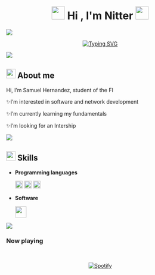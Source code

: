 ###
<!---Header--->
<h1 align="center"><img src="https://github.com/Nitter-Bot/Imagenes/blob/main/Hackerman.gif" width="35"><b> Hi , I'm Nitter </b><img src="https://github.com/Nitter-Bot/Imagenes/blob/main/Hackerman.gif" width="35"></h1>
<img src="https://user-images.githubusercontent.com/73097560/115834477-dbab4500-a447-11eb-908a-139a6edaec5c.gif">

<!---SVG Animation--->
<p align="center">
<a href="https://git.io/typing-svg"><img src="https://readme-typing-svg.demolab.com?font=Fira+Code&size=25&pause=1000&color=FFF277&center=true&random=false&width=440&height=70&lines=Computer+Engineering+Student;UNAM+Engineering+Faculty" alt="Typing SVG" /></a>
</p>
<img src="https://user-images.githubusercontent.com/73097560/115834477-dbab4500-a447-11eb-908a-139a6edaec5c.gif">

<!---About me--->

## <picture><img src = "https://github.com/Nitter-Bot/Imagenes/blob/main/camera2.gif" width = 25px></picture> **About me**


 Hi, I’m Samuel Hernandez, student of the FI
  
✨I’m interested in software and network development

✨I’m currently learning my fundamentals

✨I’m looking for an Intership

<img src="https://user-images.githubusercontent.com/73097560/115834477-dbab4500-a447-11eb-908a-139a6edaec5c.gif">

<!---Skills--->

## <picture><img src = "https://github.com/Nitter-Bot/Imagenes/blob/main/Code.gif" width = 25px></picture> **Skills**

<p>

- **Programming languages**

  <code><img src="https://github.com/Nitter-Bot/Imagenes/blob/main/C_Logo.png" width=20px></code>
  <code><img src="https://upload.wikimedia.org/wikipedia/commons/thumb/1/18/ISO_C%2B%2B_Logo.svg/1822px-ISO_C%2B%2B_Logo.svg.png" width=20px></code>
  <code><img src="https://upload.wikimedia.org/wikipedia/commons/thumb/c/c3/Python-logo-notext.svg/1869px-Python-logo-notext.svg.png" width=20px></code>
</p>

<p>

- **Software**

  <code><img src="https://e7.pngegg.com/pngimages/430/446/png-clipart-penguin-logo-linux-brand-font-penguin-animals-text.png" width=30px></code>
  
</p>

<img src="https://user-images.githubusercontent.com/73097560/115834477-dbab4500-a447-11eb-908a-139a6edaec5c.gif">

<!---Spotify Playing--->

### Now playing

&nbsp;<div align="center">
  [![Spotify](https://nitter-five.vercel.app/api/spotify?background_color=0d1117&border_color=ffffff)](https://open.spotify.com/user/kick2345)
</div>
